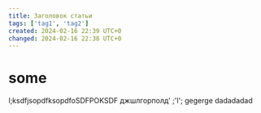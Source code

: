 ```yaml
---
title: Заголовок статьи
tags: ['tag1', 'tag2']
created: 2024-02-16 22:39 UTC+0
changed: 2024-02-16 22:38 UTC+0
---
```

# some
l;ksdfjsopdfksopdfoSDFPOKSDF
джшлгорполд'
;'l';
gegerge
dadadadad
